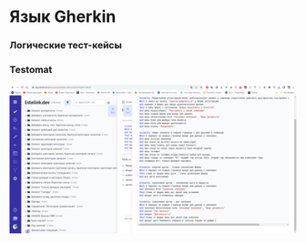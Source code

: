# Язык Gherkin
### Логические тест-кейсы
### Testomat 

![logo (1)](https://github.com/VeraPoArt/QA_engineer/blob/main/Gherkin/Tests%20-%20Testomat.io%20-%20Google%20Chrome%206.png)




